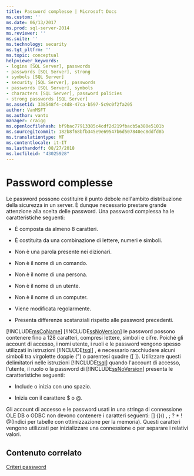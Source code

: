 ```yaml
---
title: Password complesse | Microsoft Docs
ms.custom: ''
ms.date: 06/13/2017
ms.prod: sql-server-2014
ms.reviewer: ''
ms.suite: ''
ms.technology: security
ms.tgt_pltfrm: ''
ms.topic: conceptual
helpviewer_keywords:
- logins [SQL Server], passwords
- passwords [SQL Server], strong
- symbols [SQL Server]
- security [SQL Server], passwords
- passwords [SQL Server], symbols
- characters [SQL Server], password policies
- strong passwords [SQL Server]
ms.assetid: 338548f4-c4d8-47ca-b597-5c9c0f2fa205
author: VanMSFT
ms.author: vanto
manager: craigg
ms.openlocfilehash: bf9bac77913385c4cdf2d219fbacb5a380e5101b
ms.sourcegitcommit: 182b8f68bfb345e9e69547b6d507840ec8ddfd8b
ms.translationtype: MT
ms.contentlocale: it-IT
ms.lasthandoff: 08/27/2018
ms.locfileid: "43025928"
---
```

# <a name="strong-passwords"></a>Password complesse
  Le password possono costituire il punto debole nell'ambito distribuzione della sicurezza in un server. È dunque necessario prestare grande attenzione alla scelta delle password. Una password complessa ha le caratteristiche seguenti:  
  
-   È composta da almeno 8 caratteri.  
  
-   È costituita da una combinazione di lettere, numeri e simboli.  
  
-   Non è una parola presente nei dizionari.  
  
-   Non è il nome di un comando.  
  
-   Non è il nome di una persona.  
  
-   Non è il nome di un utente.  
  
-   Non è il nome di un computer.  
  
-   Viene modificata regolarmente.  
  
-   Presenta differenze sostanziali rispetto alle password precedenti.  
  
 [!INCLUDE[msCoName](../../includes/msconame-md.md)] [!INCLUDE[ssNoVersion](../../includes/ssnoversion-md.md)] le password possono contenere fino a 128 caratteri, compresi lettere, simboli e cifre. Poiché gli account di accesso, i nomi utente, i ruoli e le password vengono spesso utilizzati in istruzioni [!INCLUDE[tsql](../../includes/tsql-md.md)] , è necessario racchiudere alcuni simboli tra virgolette doppie (") o parentesi quadre ([ ]). Utilizzare questi delimitatori nelle istruzioni [!INCLUDE[tsql](../../includes/tsql-md.md)] quando l'account di accesso, l'utente, il ruolo o la password di [!INCLUDE[ssNoVersion](../../includes/ssnoversion-md.md)] presenta le caratteristiche seguenti:  
  
-   Include o inizia con uno spazio.  
  
-   Inizia con il carattere $ o \@.  
  
 Gli account di accesso e le password usati in una stringa di connessione OLE DB o ODBC non devono contenere i caratteri seguenti: [] {}() , ; ? * ! \@(Indici per tabelle con ottimizzazione per la memoria). Questi caratteri vengono utilizzati per inizializzare una connessione o per separare i relativi valori.  
  
## <a name="related-content"></a>Contenuto correlato  
 [Criteri password](password-policy.md)  
  
  
